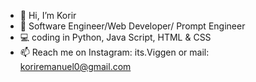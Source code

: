 - 👋 Hi, I’m Korir
- 👀 Software Engineer/Web Developer/ Prompt Engineer
- 💻 coding in Python, Java Script, HTML & CSS 
- 📫 Reach me on Instagram: its.Viggen or mail: koriremanuel0@gmail.com

<!---
ViggenKorir/ViggenKorir is a ✨ special ✨ repository because its `README.md` (this file) appears on your GitHub profile.
You can click the Preview link to take a look at your changes.
--->

